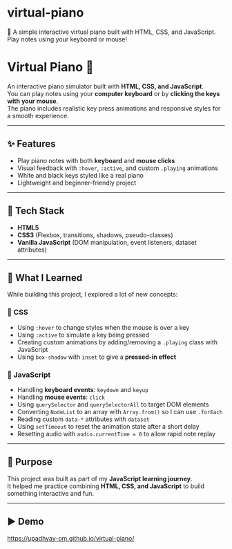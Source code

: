 # virtual-piano
🎹 A simple interactive virtual piano built with HTML, CSS, and JavaScript. Play notes using your keyboard or mouse!
# Virtual Piano 🎹

An interactive piano simulator built with **HTML, CSS, and JavaScript**.  
You can play notes using your **computer keyboard** or by **clicking the keys with your mouse**.  
The piano includes realistic key press animations and responsive styles for a smooth experience.

---

## ✨ Features
- Play piano notes with both **keyboard** and **mouse clicks**
- Visual feedback with `:hover`, `:active`, and custom `.playing` animations
- White and black keys styled like a real piano
- Lightweight and beginner-friendly project

---

## 🚀 Tech Stack
- **HTML5**
- **CSS3** (Flexbox, transitions, shadows, pseudo-classes)
- **Vanilla JavaScript** (DOM manipulation, event listeners, dataset attributes)

---

## 🧠 What I Learned
While building this project, I explored a lot of new concepts:

### 🔹 CSS
- Using `:hover` to change styles when the mouse is over a key
- Using `:active` to simulate a key being pressed
- Creating custom animations by adding/removing a `.playing` class with JavaScript
- Using `box-shadow` with `inset` to give a **pressed-in effect**

### 🔹 JavaScript
- Handling **keyboard events**: `keydown` and `keyup`
- Handling **mouse events**: `click`
- Using `querySelector` and `querySelectorAll` to target DOM elements
- Converting `NodeList` to an array with `Array.from()` so I can use `.forEach`
- Reading custom `data-*` attributes with `dataset`
- Using `setTimeout` to reset the animation state after a short delay
- Resetting audio with `audio.currentTime = 0` to allow rapid note replay

---

## 🎯 Purpose
This project was built as part of my **JavaScript learning journey**.  
It helped me practice combining **HTML, CSS, and JavaScript** to build something interactive and fun.  

---

## ▶️ Demo
https://upadhyay-om.github.io/virtual-piano/
